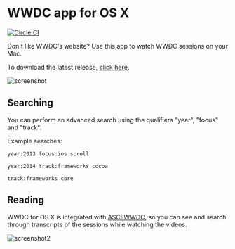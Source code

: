 # WWDC app for OS X

[![Circle CI](https://circleci.com/gh/insidegui/WWDC.svg?style=svg)](https://circleci.com/gh/insidegui/WWDC)

Don't like WWDC's website? Use this app to watch WWDC sessions on your Mac.

To download the latest release, [click here](https://github.com/insidegui/WWDC/blob/master/Releases/WWDC_latest.zip?raw=true).

![screenshot](https://raw.githubusercontent.com/insidegui/WWDC/master/screenshot.png)

## Searching

You can perform an advanced search using the qualifiers "year", "focus" and "track".

Example searches:

	year:2013 focus:ios scroll

	year:2014 track:frameworks cocoa

	track:frameworks core

## Reading

WWDC for OS X is integrated with [ASCIIWWDC](http://asciiwwdc.com), so you can see and search through transcripts of the sessions while watching the videos.

![screenshot2](https://raw.githubusercontent.com/insidegui/WWDC/master/screenshot2.png)